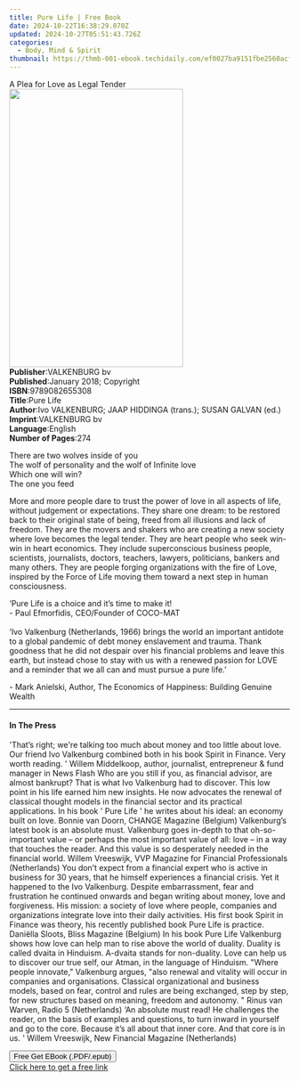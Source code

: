 ```yaml
---
title: Pure Life | Free Book
date: 2024-10-22T16:38:29.070Z
updated: 2024-10-27T05:51:43.726Z
categories:
  - Body, Mind & Spirit
thumbnail: https://thmb-001-ebook.techidaily.com/ef0027ba9151fbe2560acf0ae6a4fc514b80be899adeebd680acbc0bc370b303.jpg
---
```

<main id="book-container">
  <div class="flex flex-col">
    <div class="book-brief flex-1 py-6 px-4 sm:p-6 md:py-10 md:px-8">
      <!-- brief-->
      <div class="book-brief-main">A Plea for Love as Legal Tender</div>
    </div>
    <div
      class="book-meta-info flex-1 grid gap-4 col-start-1 col-end-3 row-start-1 sm:mb-6 sm:grid-cols-4 lg:gap-6 lg:col-start-2 lg:row-end-6 lg:row-span-6 lg:mb-0"
    >
      <div
        class="book-meta-info-left place-content-center mt-4 p-4 text-sm leading-6 col-start-2 col-span-2 dark:text-slate-400"
      >
        <img
          class="w-full h-500 object-cover rounded-lg sm:h-255 sm:col-span-2 lg:col-span-full"
          src="https://img-001-ebook.techidaily.com/744d8b8c7a0d8679c55684d61b53676e432de07eaa8c5208faffb3458168b634.jpg"
          alt=""
          width="312"
          height="500"
        />
      </div>
      <div
        class="book-meta-info-right mt-2 col-start-1 row-start-2 col-span-3 self-center"
      >
        <!-- meta data  -->
        <div class="flex flex-col px-4 md:px-8">
          <div class="flex-1">
            <strong>Publisher</strong>:<span class="px-2">VALKENBURG bv</span>
          </div>
          <div class="flex-1">
            <strong>Published</strong>:<span class="px-2"
              >January 2018; Copyright</span
            >
          </div>
          <div class="flex-1">
            <strong>ISBN</strong>:<span class="px-2">9789082655308</span>
          </div>
          <div class="flex-1">
            <strong>Title</strong>:<span class="px-2">Pure Life</span>
          </div>
          <div class="flex-1">
            <strong>Author</strong>:<span class="px-2"
              >Ivo VALKENBURG; JAAP HIDDINGA (trans.); SUSAN GALVAN (ed.)</span
            >
          </div>
          <div class="flex-1">
            <strong>Imprint</strong>:<span class="px-2">VALKENBURG bv</span>
          </div>
          <div class="flex-1">
            <strong>Language</strong>:<span class="px-2">English</span>
          </div>
          <div class="flex-1">
            <strong>Number of Pages</strong>:<span class="px-2">274</span>
          </div>
        </div>
      </div>
    </div>
    <div class="book-description flex-1 py-6 px-4 sm:p-6 md:py-10 md:px-8">
      <div class="book-description-main">
        <div accordion-content="" id="description">
          <p>
            There are two wolves inside of you<br />The wolf of personality and
            the wolf of Infinite love<br />Which one will win?<br />The one you
            feed
          </p>
          <p>
            More and more people dare to trust the power of love in all aspects
            of life, without judgement or expectations. They share one dream: to
            be restored back to their original state of being,&nbsp;freed from
            all illusions and lack of freedom. They are the movers and shakers
            who are creating a new society where love becomes the legal tender.
            They are heart people who seek win-win in heart economics. They
            include superconscious business people, scientists, journalists,
            doctors, teachers, lawyers, politicians, bankers and many others.
            They are people forging organizations with the fire of Love,
            inspired by the Force of Life moving them toward a next step in
            human consciousness.
          </p>
          <p>
            ‘Pure Life is a choice and it’s time to make it!<br />- Paul
            Efmorfidis, CEO/Founder of COCO-MAT<br /><br />‘Ivo Valkenburg
            (Netherlands, 1966) brings the world an important antidote to a
            global pandemic of debt money enslavement and trauma. Thank goodness
            that he did not despair over his financial problems and leave this
            earth, but instead chose to stay with us with a renewed passion for
            LOVE and a reminder that we all can and must pursue a pure
            life.’&nbsp;
          </p>
          <p>
            - Mark Anielski, Author, The Economics of Happiness: Building
            Genuine Wealth
          </p>
        </div>
        <div class="accordion-fader"></div>
      </div>
    </div>
    <div class="book-excerpts flex-1 py-6 px-4 sm:p-6 md:py-10 md:px-8">
      <!-- excerpts-->
      <div class="book-excerpts-main">
        <hr />
        <h4 class="placeholder placeholder-heading">
          <span>In The Press</span>
        </h4>
        <p></p>
        <p>
          'That’s right; we're talking too much about money and too little about
          love. Our friend Ivo Valkenburg combined both in his book Spirit in
          Finance. Very worth reading. ' Willem Middelkoop, author, journalist,
          entrepreneur &amp; fund manager in News Flash Who are you still if
          you, as financial advisor, are almost bankrupt? That is what Ivo
          Valkenburg had to discover. This low point in his life earned him new
          insights. He now advocates the renewal of classical thought models in
          the financial sector and its practical applications. In his book '
          Pure Life ' he writes about his ideal: an economy built on love.
          Bonnie van Doorn, CHANGE Magazine (Belgium) Valkenburg’s latest book
          is an absolute must. Valkenburg goes in-depth to that oh-so-important
          value – or perhaps the most important value of all: love – in a way
          that touches the reader. And this value is so desperately needed in
          the financial world. Willem Vreeswijk, VVP Magazine for Financial
          Professionals (Netherlands) You don’t expect from a financial expert
          who is active in business for 30 years, that he himself experiences a
          financial crisis. Yet it happened to the Ivo Valkenburg. Despite
          embarrassment, fear and frustration he continued onwards and began
          writing about money, love and forgiveness. His mission: a society of
          love where people, companies and organizations integrate love into
          their daily activities. His first book Spirit in Finance was theory,
          his recently published book Pure Life is practice. Daniëlla Sloots,
          Bliss Magazine (Belgium) In his book Pure Life Valkenburg shows how
          love can help man to rise above the world of duality. Duality is
          called dvaita in Hinduism. A-dvaita stands for non-duality. Love can
          help us to discover our true self, our Atman, in the language of
          Hinduism. "Where people innovate," Valkenburg argues, "also renewal
          and vitality will occur in companies and organisations. Classical
          organizational and business models, based on fear, control and rules
          are being exchanged, step by step, for new structures based on
          meaning, freedom and autonomy. " Rinus van Warven, Radio 5
          (Netherlands) ‘An absolute must read! He challenges the reader, on the
          basis of examples and questions, to turn inward in yourself and go to
          the core. Because it’s all about that inner core. And that core is in
          us. ' Willem Vreeswijk, New Financial Magazine (Netherlands)
        </p>
        <p></p>
      </div>
    </div>
    <div
      class="book-about-author flex-1 py-6 px-4 sm:p-6 md:py-10 md:px-8"
    ></div>
    <div class="book-free-get flex-1 py-6 px-4 sm:p-6 md:py-10 md:px-8">
      <button
        id="btn-free-get"
        class="bg-blue-500 hover:bg-blue-700 text-white font-bold py-2 px-4 rounded"
      >
        Free Get EBook (.PDF/.epub)
      </button>
      <div id="countdown-display" class="px-2 text-lg mt-2"></div>
      <a
        id="free-link"
        class="hidden bg-blue-500 hover:bg-blue-700 text-white font-bold py-2 px-4 rounded"
        href="https://www.ebooks.com/en-us/book/209857552/pure-life/ivo-valkenburg/"
        target="_blank"
        >Click here to get a free link</a
      >
    </div>
    <script>
      let countdownTime = 0;
      let countdownInterval = null;
      document
        .getElementById('btn-free-get')
        .addEventListener('click', startCountdown);
      function startCountdown() {
        countdownTime = new Date().getTime() + 60000 * 3;
        countdownInterval = setInterval(updateCountdown, 1000);
        document.getElementById('btn-free-get').disabled = true;
        document
          .getElementById('btn-free-get')
          .classList.add('bg-gray-500', 'cursor-not-allowed');
      }
      function updateCountdown() {
        let currentTime = new Date().getTime();
        let timeLeft = countdownTime - currentTime;
        let secondsLeft = Math.floor(timeLeft / 1000);
        document.getElementById('countdown-display').innerHTML =
          `Remaining time: ${secondsLeft} seconds.`;
        if (secondsLeft <= 0) {
          clearInterval(countdownInterval);
          document.getElementById('btn-free-get').classList.add('hidden');
          document.getElementById('free-link').classList.remove('hidden');
          document.getElementById('countdown-display').innerHTML = '';
        }
      }
    </script>
  </div>
</main>

<ins class="adsbygoogle"
      style="display:block"
      data-ad-client="ca-pub-7571918770474297"
      data-ad-slot="8358498916"
      data-ad-format="auto"
      data-full-width-responsive="true"></ins>
    